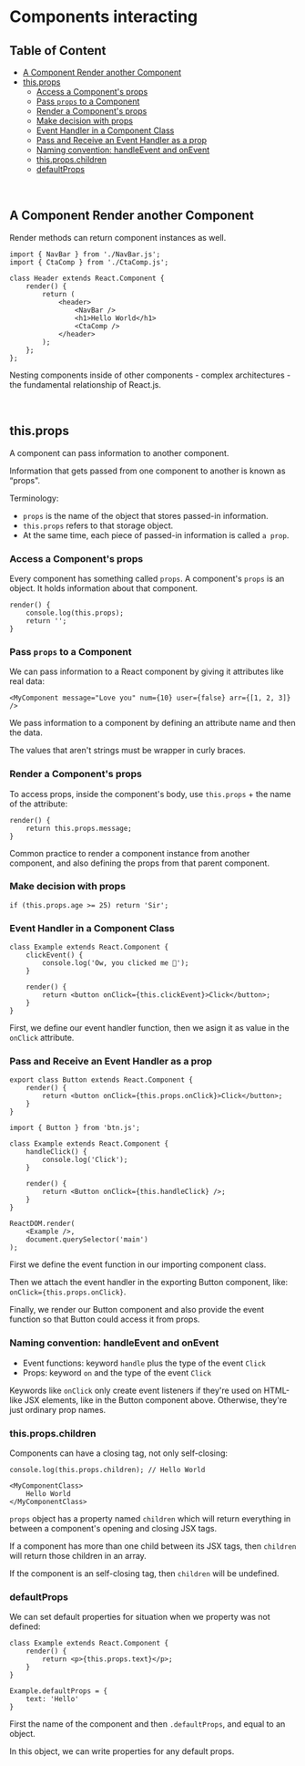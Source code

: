 # **Components interacting**

## **Table of Content**

- [A Component Render another Component](#a-component-render-another-component)
- [this.props](#thisprops)
  - [Access a Component's props](#access-a-components-props)
  - [Pass `props` to a Component](#pass-props-to-a-component)
  - [Render a Component's props](#render-a-components-props)
  - [Make decision with props](#make-decision-with-props)
  - [Event Handler in a Component Class](#event-handler-in-a-component-class)
  - [Pass and Receive an Event Handler as a prop](#pass-and-receive-an-event-handler-as-a-prop)
  - [Naming convention: handleEvent and onEvent](#naming-convention-handleevent-and-onevent)
  - [this.props.children](#thispropschildren)
  - [defaultProps](#defaultprops)

<br>

## **A Component Render another Component**

Render methods can return component instances as well.

```JSX
import { NavBar } from './NavBar.js';
import { CtaComp } from './CtaComp.js';

class Header extends React.Component {
    render() {
        return (
            <header>
                <NavBar />
                <h1>Hello World</h1>
                <CtaComp />
            </header>
        );
    };
};
```

Nesting components inside of other components - complex architectures - the fundamental relationship of React.js.

<br>

## **this.props**

A component can pass information to another component.

Information that gets passed from one component to another is known as “props".

Terminology:

- `props` is the name of the object that stores passed-in information.
- `this.props` refers to that storage object.
- At the same time, each piece of passed-in information is called `a prop`.

### **Access a Component's props**

Every component has something called `props`. A component's `props` is an object. It holds information about that component.

```JSX
render() {
    console.log(this.props);
    return '';
}
```

### **Pass `props` to a Component**

We can pass information to a React component by giving it attributes like real data:

```JSX
<MyComponent message="Love you" num={10} user={false} arr={[1, 2, 3]} />
```

We pass information to a component by defining an attribute name and then the data.

The values that aren't strings must be wrapper in curly braces.

### **Render a Component's props**

To access props, inside the component's body, use `this.props` + the name of the attribute:

```JSX
render() {
    return this.props.message;
}
```

Common practice to render a component instance from another component, and also defining the props from that parent component.

### **Make decision with props**

```JSX
if (this.props.age >= 25) return 'Sir';
```

### **Event Handler in a Component Class**

```JSX
class Example extends React.Component {
    clickEvent() {
        console.log('Ow, you clicked me 👋');
    }

    render() {
        return <button onClick={this.clickEvent}>Click</button>;
    }
}
```

First, we define our event handler function, then we asign it as value in the `onClick` attribute.

### **Pass and Receive an Event Handler as a prop**

```JSX
export class Button extends React.Component {
    render() {
        return <button onClick={this.props.onClick}>Click</button>;
    }
}
```

```JSX
import { Button } from 'btn.js';

class Example extends React.Component {
    handleClick() {
        console.log('Click');
    }

    render() {
        return <Button onClick={this.handleClick} />;
    }
}

ReactDOM.render(
    <Example />,
    document.querySelector('main')
);
```

First we define the event function in our importing component class.

Then we attach the event handler in the exporting Button component, like: `onClick={this.props.onClick}`.

Finally, we render our Button component and also provide the event function so that Button could access it from props.

### **Naming convention: handleEvent and onEvent**

- Event functions: keyword `handle` plus the type of the event `Click`
- Props: keyword `on` and the type of the event `Click`

Keywords like `onClick` only create event listeners if they're used on HTML-like JSX elements, like in the Button component above. Otherwise, they're just ordinary prop names.

### **this.props.children**

Components can have a closing tag, not only self-closing:

```JSX
console.log(this.props.children); // Hello World

<MyComponentClass>
    Hello World
</MyComponentClass>
```

`props` object has a property named `children` which will return everything in between a component's opening and closing JSX tags.

If a component has more than one child between its JSX tags, then `children` will return those children in an array.

If the component is an self-closing tag, then `children` will be undefined.

### **defaultProps**

We can set default properties for situation when we property was not defined:

```JSX
class Example extends React.Component {
    render() {
        return <p>{this.props.text}</p>;
    }
}

Example.defaultProps = {
    text: 'Hello'
}
```

First the name of the component and then `.defaultProps`, and equal to an object.

In this object, we can write properties for any default props.
